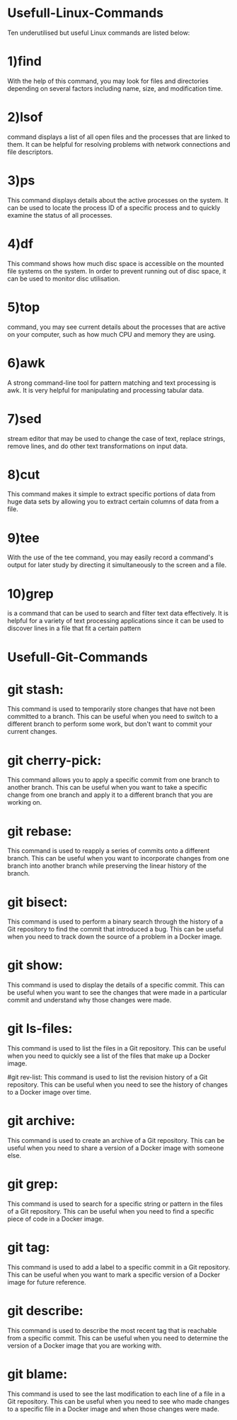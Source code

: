 # Usefull-Linux-Commands
Ten underutilised but useful Linux commands are listed below:

# 1)find
With the help of this command, you may look for files and directories depending on several factors including name, size, and modification time.


# 2)lsof 
command displays a list of all open files and the processes that are linked to them. It can be helpful for resolving problems with network connections and file descriptors.

# 3)ps 
This command displays details about the active processes on the system. It can be used to locate the process ID of a specific process and to quickly examine the status of all processes.

# 4)df
This command shows how much disc space is accessible on the mounted file systems on the system. In order to prevent running out of disc space, it can be used to monitor disc utilisation.

# 5)top 
command, you may see current details about the processes that are active on your computer, such as how much CPU and memory they are using.

# 6)awk
A strong command-line tool for pattern matching and text processing is awk. It is very helpful for manipulating and processing tabular data.

# 7)sed 
stream editor that may be used to change the case of text, replace strings, remove lines, and do other text transformations on input data.

# 8)cut 
This command makes it simple to extract specific portions of data from huge data sets by allowing you to extract certain columns of data from a file.

# 9)tee
With the use of the tee command, you may easily record a command's output for later study by directing it simultaneously to the screen and a file.

# 10)grep 
is a command that can be used to search and filter text data effectively. It is helpful for a variety of text processing applications since it can be used to discover lines in a file that fit a certain pattern

# Usefull-Git-Commands

# git stash: 
This command is used to temporarily store changes that have not been committed to a branch. This can be useful when you need to switch to a different branch to perform some work, but don't want to commit your current changes.

# git cherry-pick:
This command allows you to apply a specific commit from one branch to another branch. This can be useful when you want to take a specific change from one branch and apply it to a different branch that you are working on.

# git rebase:
This command is used to reapply a series of commits onto a different branch. This can be useful when you want to incorporate changes from one branch into another branch while preserving the linear history of the branch.

# git bisect: 
This command is used to perform a binary search through the history of a Git repository to find the commit that introduced a bug. This can be useful when you need to track down the source of a problem in a Docker image.

# git show: 
This command is used to display the details of a specific commit. This can be useful when you want to see the changes that were made in a particular commit and understand why those changes were made.

# git ls-files: 
This command is used to list the files in a Git repository. This can be useful when you need to quickly see a list of the files that make up a Docker image.

#git rev-list:
This command is used to list the revision history of a Git repository. This can be useful when you need to see the history of changes to a Docker image over time.

# git archive: 
This command is used to create an archive of a Git repository. This can be useful when you need to share a version of a Docker image with someone else.

# git grep:
This command is used to search for a specific string or pattern in the files of a Git repository. This can be useful when you need to find a specific piece of code in a Docker image.

# git tag: 
This command is used to add a label to a specific commit in a Git repository. This can be useful when you want to mark a specific version of a Docker image for future reference.

# git describe: 
This command is used to describe the most recent tag that is reachable from a specific commit. This can be useful when you need to determine the version of a Docker image that you are working with.

# git blame: 
This command is used to see the last modification to each line of a file in a Git repository. This can be useful when you need to see who made changes to a specific file in a Docker image and when those changes were made.
